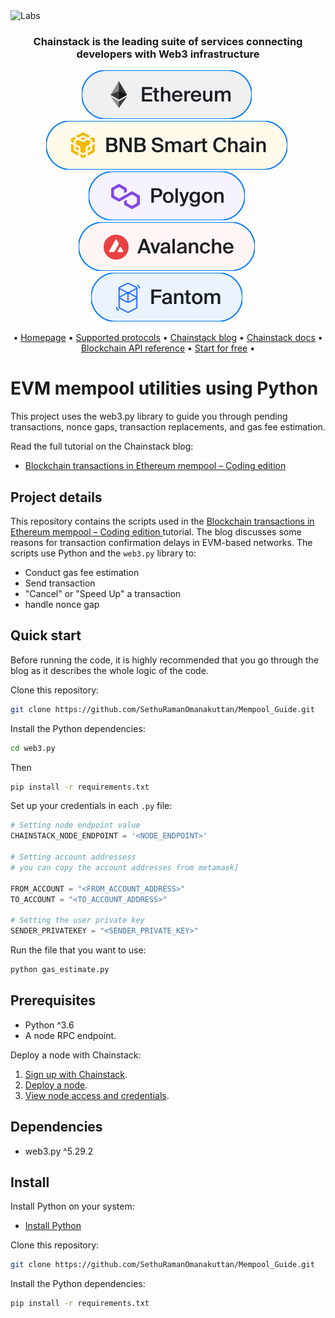 <img width="1200" alt="Labs" src="https://user-images.githubusercontent.com/99700157/213291931-5a822628-5b8a-4768-980d-65f324985d32.png">

<p>
 <h3 align="center">Chainstack is the leading suite of services connecting developers with Web3 infrastructure</h3>
</p>

<p align="center">
  <a target="_blank" href="https://chainstack.com/build-better-with-ethereum/"><img src="https://github.com/soos3d/blockchain-badges/blob/main/protocols_badges/Ethereum.svg" /></a>&nbsp;  
  <a target="_blank" href="https://chainstack.com/build-better-with-bnb-smart-chain/"><img src="https://github.com/soos3d/blockchain-badges/blob/main/protocols_badges/BNB.svg" /></a>&nbsp;
  <a target="_blank" href="https://chainstack.com/build-better-with-polygon/"><img src="https://github.com/soos3d/blockchain-badges/blob/main/protocols_badges/Polygon.svg" /></a>&nbsp;
  <a target="_blank" href="https://chainstack.com/build-better-with-avalanche/"><img src="https://github.com/soos3d/blockchain-badges/blob/main/protocols_badges/Avalanche.svg" /></a>&nbsp;
  <a target="_blank" href="https://chainstack.com/build-better-with-fantom/"><img src="https://github.com/soos3d/blockchain-badges/blob/main/protocols_badges/Fantom.svg" /></a>&nbsp;
</p>

<p align="center">
  • <a target="_blank" href="https://chainstack.com/">Homepage</a> •
  <a target="_blank" href="https://chainstack.com/protocols/">Supported protocols</a> •
  <a target="_blank" href="https://chainstack.com/blog/">Chainstack blog</a> •
  <a target="_blank" href="https://docs.chainstack.com/quickstart/">Chainstack docs</a> •
  <a target="_blank" href="https://docs.chainstack.com/quickstart/">Blockchain API reference</a> •
  <a target="_blank" href="https://console.chainstack.com/user/account/create">Start for free</a> •
</p>

# EVM mempool utilities using Python

This project uses the web3.py library to guide you through pending transactions, nonce gaps, transaction replacements, and gas fee estimation.

Read the full tutorial on the Chainstack blog:
* [Blockchain transactions in Ethereum mempool – Coding edition ](https://chainstack.com/a-developers-guide-to-the-transactions-in-mempool-code-edition/)

## Project details

This repository contains the scripts used in the [Blockchain transactions in Ethereum mempool – Coding edition ](https://chainstack.com/a-developers-guide-to-the-transactions-in-mempool-code-edition/) tutorial. The blog discusses some reasons for transaction confirmation delays in EVM-based networks. The scripts use Python and the `web3.py` library to:

* Conduct gas fee estimation
* Send transaction
* "Cancel" or "Speed Up" a transaction
* handle nonce gap

## Quick start

Before running the code, it is highly recommended that you go through the blog as it describes the whole logic of the code.

Clone this repository:

```sh
git clone https://github.com/SethuRamanOmanakuttan/Mempool_Guide.git
```

Install the Python dependencies:

```sh
cd web3.py
```

Then

```sh
pip install -r requirements.txt
```

Set up your credentials in each `.py` file:

```py
# Setting node endpoint value
CHAINSTACK_NODE_ENDPOINT = '<NODE_ENDPOINT>'

# Setting account addressess
# you can copy the account addresses from metamask]

FROM_ACCOUNT = "<FROM_ACCOUNT_ADDRESS>"
TO_ACCOUNT = "<TO_ACCOUNT_ADDRESS>"

# Setting the user private key
SENDER_PRIVATEKEY = "<SENDER_PRIVATE_KEY>"
```

Run the file that you want to use:

```sh
python gas_estimate.py
```

## Prerequisites

* Python ^3.6
* A node RPC endpoint.

Deploy a node with Chainstack:

1. [Sign up with Chainstack](https://console.chainstack.com/user/account/create).  
1. [Deploy a node](https://docs.chainstack.com/platform/join-a-public-network).  
1. [View node access and credentials](https://docs.chainstack.com/platform/view-node-access-and-credentials). 

## Dependencies

* web3.py ^5.29.2

## Install

Install Python on your system:

* [Install Python](https://realpython.com/installing-python/)

Clone this repository:

```sh
git clone https://github.com/SethuRamanOmanakuttan/Mempool_Guide.git
```

Install the Python dependencies:
  
```sh
pip install -r requirements.txt
```
